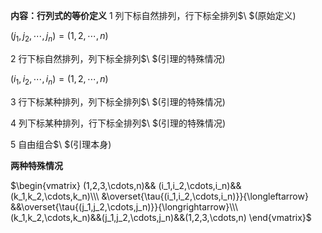 **内容：行列式的等价定义**
1 列下标自然排列，行下标全排列$\ $(原始定义)

$(j_1,j_2,\cdots,j_n)=(1,2,\cdots,n)$

2 行下标自然排列，列下标全排列$\ $(引理的特殊情况)

$(i_1,i_2,\cdots,i_n)=(1,2,\cdots,n)$

3 行下标某种排列，列下标全排列$\ $(引理的特殊情况)

4 列下标某种排列，行下标全排列$\ $(引理的特殊情况)

5 自由组合$\ $(引理本身)

**两种特殊情况**

$\begin{vmatrix}
(1,2,3,\cdots,n)&&
(i_1,i_2,\cdots,i_n)&&(k_1,k_2,\cdots,k_n)\\\ 
&\overset{\tau{(i_1,i_2,\cdots,i_n)}}{\longleftarrow}
&&\overset{\tau{(j_1,j_2,\cdots,j_n)}}{\longrightarrow}\\\ 
(k_1,k_2,\cdots,k_n)&&(j_1,j_2,\cdots,j_n)&&(1,2,3,\cdots,n)
\end{vmatrix}$
